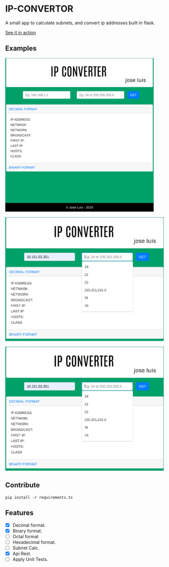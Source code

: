# IP-CONVERTOR

A small app to calculate subnets, and convert ip addresses built in flask.

[See it in action](http://ipconvertor.pythonanywhere.com/)

## Examples

![image1](app/static/files/image1.png)

![image1](app/static/files/image2.png)

![image1](app/static/files/image2.png)

## Contribute

```pip install -r requirements.tx```

## Features

- [x] Decimal format.
- [x] Binary format.
- [ ] Octal format
- [ ] Hexadecimal format.
- [ ] Subnet Calc.
- [x] Api Rest.
- [ ] Apply Unit Tests.
